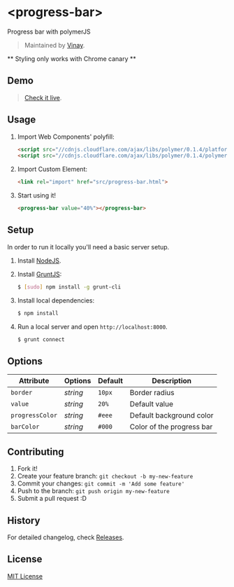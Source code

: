 # &lt;progress-bar&gt;

Progress bar with polymerJS

> Maintained by [Vinay](https://github.com/rmdort).

** Styling only works with Chrome canary **

## Demo

> [Check it live](http://rmdort.github.io/polymer-progress-bar).

## Usage

1. Import Web Components' polyfill:

    ```html
    <script src="//cdnjs.cloudflare.com/ajax/libs/polymer/0.1.4/platform.js"></script>
    <script src="//cdnjs.cloudflare.com/ajax/libs/polymer/0.1.4/polymer.js"></script>
    ```

2. Import Custom Element:

    ```html
    <link rel="import" href="src/progress-bar.html">
    ```

3. Start using it!

    ```html
    <progress-bar value="40%"></progress-bar>
    ```

## Setup

In order to run it locally you'll need a basic server setup.

1. Install [NodeJS](http://nodejs.org/download/).
2. Install [GruntJS](http://gruntjs.com/):

    ```sh
    $ [sudo] npm install -g grunt-cli
    ```

3. Install local dependencies:

    ```sh
    $ npm install
    ```

4. Run a local server and open `http://localhost:8000`.

    ```sh
    $ grunt connect
    ```

## Options

Attribute  | Options                   | Default             | Description
---        | ---                       | ---                 | ---
`border`   | *string*                  | `10px`              | Border radius
`value`    | *string*                  | `20%`               | Default value
`progressColor`   | *string*                     | `#eee`               | Default background color
`barColor`    | *string*                  | `#000`               | Color of the progress bar

## Contributing

1. Fork it!
2. Create your feature branch: `git checkout -b my-new-feature`
3. Commit your changes: `git commit -m 'Add some feature'`
4. Push to the branch: `git push origin my-new-feature`
5. Submit a pull request :D

## History

For detailed changelog, check [Releases](https://github.com/webcomponents/element-boilerplate/releases).

## License

[MIT License](http://opensource.org/licenses/MIT)